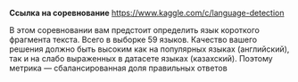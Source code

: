 **Ссылка на соревнование**
https://www.kaggle.com/c/language-detection

В этом соревновании вам предстоит определить язык короткого фрагмента текста. Всего в выборке 59 языков. Качество вашего решения должно быть высоким как на популярных языках (английский), так и на слабо выраженных в датасете языках (казахский). Поэтому метрика — сбалансированная доля правильных ответов
